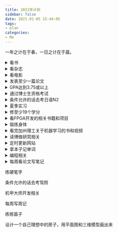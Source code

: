```yaml
---
title: 2021年计划
sidebar: false
date: 2021-01-05 15:44:05
tags:
- plan
categories:
- Me
---
```


一年之计在于春，一日之计在于晨。

<!--more-->

<details>
    <summary>看书</summary>
        《回望》
    《东周列国志》
    《莫泊桑文集》
    《曾国藩》
    《张之洞》
    《企业生命周期》
    《三侠五义》
    《卡拉马佐夫兄弟》
    《罪与罚》
    《第三帝国的兴亡》
    《秦谜》
     Computer Architecture: A Quantitative Approach, 5th Edition
     一边看一边写笔记，看完后写读后感
     读几篇古文
</details>

<details>
    <summary>看杂志</summary>
        National Geographic
    Scientific American
</details>

<details>
    <summary>看电影</summary>
        看几部贾樟柯、黑泽明、小津安二郎、是枝裕和的作品，少看好莱坞的爆米花电影
    减少用在bilibili和YouTube上的时间
</details>

<details>
    <summary>发表至少一篇论文</summary>
        每成功发表一篇论文就买一支新的钢笔
</details>

<details>
    <summary>GPA达到3.75或以上</summary>
        全A可以达到3.78
</details>

<details>
    <summary>通过博士生资格考试</summary>
        Electrical Circuit Theory
    Introduction to Digital Systems Design
    Data Structures and Algorithms
    Random Signals and Systems
    Signals and Systems
    – Computer Architecture and Design
</details>

<details>
    <summary>条件允许的话去考日语N2</summary>
        1月复习完N5
    2-3月复习完N4
    4-6月负责N3
    剩下的时间准备N2
    9月或10月注册考试
</details>

<details>
    <summary>夏季实习</summary>
        可能是一个兼职加一个全职的实习
</details>

<details>
    <summary>修至少19个学分</summary>
        春季9个学分
    夏季取决于实习的申请结果
    秋季至少修10个学分
</details>

<details>
    <summary>看FPGA开发的相关书籍和项目</summary>
        学习开发板的使用
    看IP核开发指南
    搜索开源的FPGA项目
</details>

<details>
    <summary>锻炼身体</summary>
        跑步
    举哑铃
    早睡早起
    进行新冠病毒的自助检测
    接种新冠疫苗
</details>

<details>
    <summary>看完加州理工关于机器学习的书和视频</summary>
        书和视频同步进行
    有课件供下载
</details>

<details>
    <summary>读博做研究相关</summary>
        Champsim模拟器写码
    优化游戏运行帧数
    可能要学习显卡架构及优化方法
</details>

<details>
    <summary>定时更新网站</summary>
        每月发一篇反省和总结的文章
    可以换字体，主题，颜色和排版
    给自己的网站加一个地图，上面标记好自己去过的地方和时间
</details>

<details>
    <summary>拿本子记单词</summary>
        日语
    英语
    古文
</details>

<details>
    <summary>编程相关</summary>
        CUDA GPGPU
    Perl
    虚幻四图像引擎
    GitHub上关于编写操作系统的教程
    看GitHub上人气高的项目，看看能不能给自己做研究增加灵感
    康威生命游戏(Conway's Game of Life)的代码
</details>

<details>
    <summary>每周看论文写笔记</summary>
        香农关于信息论的书籍和论文
    ISCA 2020的论文
    MICRO 2020的论文
</details>

练硬笔字

条件允许的话去考驾照

机甲大师开发相关

每周写周记

练练笛子

设计一个自己理想中的房子，用平面图和三维模型画出来
